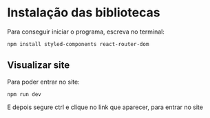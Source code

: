 # Instalação das bibliotecas 
Para conseguir iniciar o programa, escreva no terminal: 
```
npm install styled-components react-router-dom
```
## Visualizar site
Para poder entrar no site:
```
npm run dev
```
E depois segure ctrl e clique no link que aparecer,
para entrar no site
